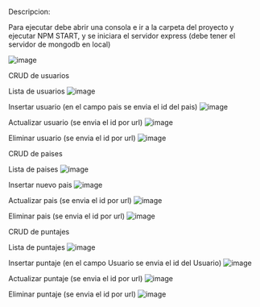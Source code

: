 
Descripcion:

Para ejecutar debe abrir una consola e ir a la carpeta del proyecto y ejecutar NPM START, y se iniciara el servidor express (debe tener el servidor de mongodb en local)

![image](https://user-images.githubusercontent.com/75379137/143722923-df65b4d9-d15b-449d-8257-9e8406aacb54.png)

CRUD de usuarios

Lista de usuarios
![image](https://user-images.githubusercontent.com/75379137/143722993-4cbd2151-4194-4308-bd1c-2e0490574b6c.png)

Insertar usuario (en el campo pais se envia el id del pais)
![image](https://user-images.githubusercontent.com/75379137/143723360-1d0bc402-99da-49cb-9ed3-f0f1afbb253d.png)

Actualizar usuario (se envia el id por url)
![image](https://user-images.githubusercontent.com/75379137/143723394-f61f32f6-0617-46c6-99ed-eeb89fb519c8.png) 

Eliminar usuario (se envia el id por url)
![image](https://user-images.githubusercontent.com/75379137/143723270-81e93247-4a7e-4d36-a2cf-57848da9ce0b.png)

CRUD de paises

Lista de paises
![image](https://user-images.githubusercontent.com/75379137/143723154-fc2443a6-0862-438d-a68c-3939d62210fd.png)

Insertar nuevo pais 
![image](https://user-images.githubusercontent.com/75379137/143723104-ae212248-8243-4ba6-8216-d06345f9e367.png)

Actualizar pais (se envia el id por url)
![image](https://user-images.githubusercontent.com/75379137/143723120-45b2b160-b57d-4033-8927-b4e65ee60352.png)

Eliminar pais (se envia el id por url)
![image](https://user-images.githubusercontent.com/75379137/143723081-8fdef919-258a-4dc7-bde2-7fce5fdd1c35.png)

CRUD de puntajes

Lista de puntajes
![image](https://user-images.githubusercontent.com/75379137/143723453-f43e61d6-572e-4848-a3a3-6807dc53bd64.png)

Insertar puntaje (en el campo Usuario se envia el id del Usuario)
![image](https://user-images.githubusercontent.com/75379137/143723570-c9fef1a1-9d3d-40b2-81e6-e84cfdca90bc.png)

Actualizar puntaje (se envia el id por url)
![image](https://user-images.githubusercontent.com/75379137/143723641-403805b6-f899-43ec-afb1-bab2f44d7595.png)

Eliminar puntaje (se envia el id por url)
![image](https://user-images.githubusercontent.com/75379137/143723541-61a4f20d-1d6f-4e13-8768-84b191150915.png)

